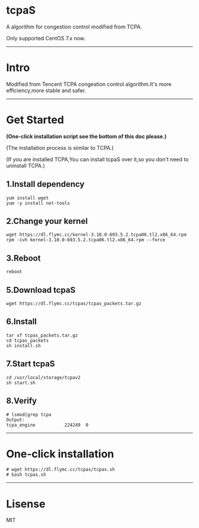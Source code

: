 # tcpaS

A algorithm for congestion control modified from TCPA.

Only supported CentOS 7.x now.

---

# Intro

Modified from Tencent TCPA congestion control algorithm.It's more efficiency,more stable and safer.

---

# Get Started

**(One-click installation script see the bottom of this doc please.)**

(The installation process is similar to TCPA.)

(If you are installed TCPA,You can install tcpaS over it,so you don't need to uninstall TCPA.)

## 1.Install dependency

```shell
yum install wget
yum -y install net-tools
```

## 2.Change your kernel

```shell
wget https://dl.flymc.cc/kernel-3.10.0-693.5.2.tcpa06.tl2.x86_64.rpm
rpm -ivh kernel-3.10.0-693.5.2.tcpa06.tl2.x86_64.rpm --force
```

## 3.Reboot

```shell
reboot
```

## 5.Download tcpaS

```shell
wget https://dl.flymc.cc/tcpas/tcpas_packets.tar.gz
```

## 6.Install

```shell
tar xf tcpas_packets.tar.gz
cd tcpas_packets
sh install.sh
```

## 7.Start tcpaS

```shell
cd /usr/local/storage/tcpav2
sh start.sh
```

## 8.Verify

```shell
# lsmod|grep tcpa
Output:
tcpa_engine           224249  0
```

---

# One-click installation

```shell
# wget https://dl.flymc.cc/tcpas/tcpas.sh
# bash tcpas.sh
```

---

# Lisense

MIT
